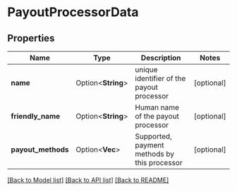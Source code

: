 # PayoutProcessorData

## Properties

Name | Type | Description | Notes
------------ | ------------- | ------------- | -------------
**name** | Option<**String**> | unique identifier of the payout processor | [optional]
**friendly_name** | Option<**String**> | Human name of the payout processor | [optional]
**payout_methods** | Option<**Vec<String>**> | Supported, payment methods by this processor | [optional]

[[Back to Model list]](../README.md#documentation-for-models) [[Back to API list]](../README.md#documentation-for-api-endpoints) [[Back to README]](../README.md)


